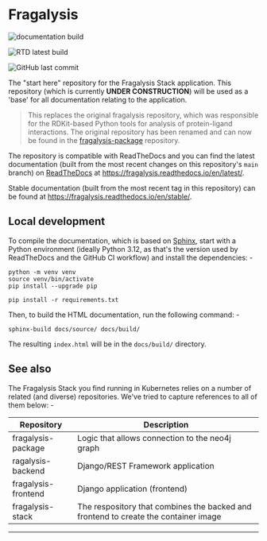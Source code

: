 # Fragalysis

![documentation build](https://github.com/xchem/fragalysis/workflows/documentation%20build/badge.svg)

![RTD latest build](https://readthedocs.org/projects/fragalysis/badge/?version=latest&style=plastic)

![GitHub last commit](https://img.shields.io/github/last-commit/xchem/fragalysis)

The "start here" repository for the Fragalysis Stack application.
This repository (which is currently **UNDER CONSTRUCTION**) will be used
as a 'base' for all documentation relating to the application.

>   This replaces the original fragalysis repository, which was responsible for the
    RDKit-based Python tools for analysis of protein-ligand interactions.
    The original repository has been renamed and can now be found in the
    [fragalysis-package] repository.

The repository is compatible with ReadTheDocs and you can find the latest documentation
(built from the most recent changes on this repository's `main` branch) on [ReadTheDocs] at
https://fragalysis.readthedocs.io/en/latest/.

Stable documentation (built from the most recent tag in this repository) can be found at
https://fragalysis.readthedocs.io/en/stable/.

## Local development
To compile the documentation, which is based on [Sphinx],
start with a Python environment (ideally Python 3.12, as that's the version used by
ReadTheDocs and the GitHub CI workflow) and install the dependencies: -

    python -m venv venv
    source venv/bin/activate
    pip install --upgrade pip

    pip install -r requirements.txt

Then, to build the HTML documentation, run the following command: -

    sphinx-build docs/source/ docs/build/

The resulting `index.html` will be in the `docs/build/` directory.

## See also
The Fragalysis Stack you find running in Kubernetes relies on a number of related
(and diverse) repositories. We've tried to capture references to all of them
below: -

| Repository | Description |
| --- | --- |
| fragalysis-package | Logic that allows connection to the neo4j graph |
| ragalysis-backend | Django/REST Framework application |
| fragalysis-frontend | Django application (frontend) |
| fragalysis-stack | The respository that combines the backed and frontend to create the container image |

---

[fragalysis-package]: https://github.com/xchem/fragalysis-package
[readthedocs]: https://app.readthedocs.org/dashboard/
[sphinx]: https://www.sphinx-doc.org/en/master
